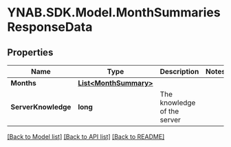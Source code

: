 # YNAB.SDK.Model.MonthSummariesResponseData
## Properties

Name | Type | Description | Notes
------------ | ------------- | ------------- | -------------
**Months** | [**List&lt;MonthSummary&gt;**](MonthSummary.md) |  | 
**ServerKnowledge** | **long** | The knowledge of the server | 

[[Back to Model list]](../README.md#documentation-for-models) [[Back to API list]](../README.md#documentation-for-api-endpoints) [[Back to README]](../README.md)

